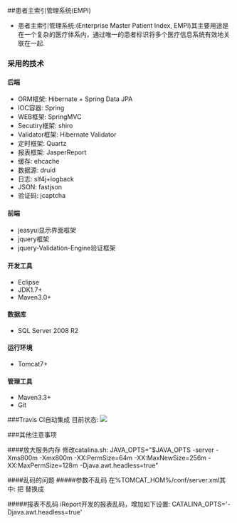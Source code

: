 ##患者主索引管理系统(EMPI)
* 患者主索引管理系统:(Enterprise Master Patient Index, EMPI)其主要用途是在一个复杂的医疗体系内，通过唯一的患者标识将多个医疗信息系统有效地关联在一起.

### 采用的技术

#### 后端
* ORM框架: Hibernate + Spring Data JPA
* IOC容器: Spring
* WEB框架: SpringMVC
* Secutiry框架: shiro
* Validator框架: Hibernate Validator
* 定时框架: Quartz
* 报表框架: JasperReport
* 缓存: ehcache
* 数据源: druid
* 日志: slf4j+logback
* JSON: fastjson
* 验证码: jcaptcha

#### 前端
* jeasyui显示界面框架
* jquery框架
* jquery-Validation-Engine验证框架

#### 开发工具
* Eclipse
* JDK1.7+
* Maven3.0+

#### 数据库
* SQL Server 2008 R2

#### 运行环境
* Tomcat7+

#### 管理工具
* Maven3.3+
* Git

###Travis CI自动集成
目前状态: <a href="https://travis-ci.org/ewcmsfree/rmyy"><img src="https://travis-ci.org/ewcmsfree/rmyy.png"/></a>

###其他注意事项

####放大服务内存
修改catalina.sh: JAVA_OPTS="$JAVA_OPTS -server -Xms800m -Xmx800m -XX:PermSize=64m -XX:MaxNewSize=256m -XX:MaxPermSize=128m -Djava.awt.headless=true"

####乱码的问题
#####参数不乱码
在%TOMCAT_HOM%/conf/server.xml其中:
把
<Connector connectionTimeout="20000" port="8080" protocol="HTTP/1.1" redirectPort="8443"/>
替换成
<Connector connectionTimeout="20000" port="8080" protocol="HTTP/1.1" redirectPort="8443" URIEncoding="UTF-8"/>       
        
#####报表不乱码
iReport开发的报表乱码，增加如下设置: CATALINA_OPTS='-Djava.awt.headless=true' 
